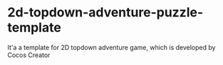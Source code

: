 # 2d-topdown-adventure-puzzle-template
It'a a template for 2D topdown adventure game, which is developed by Cocos Creator
